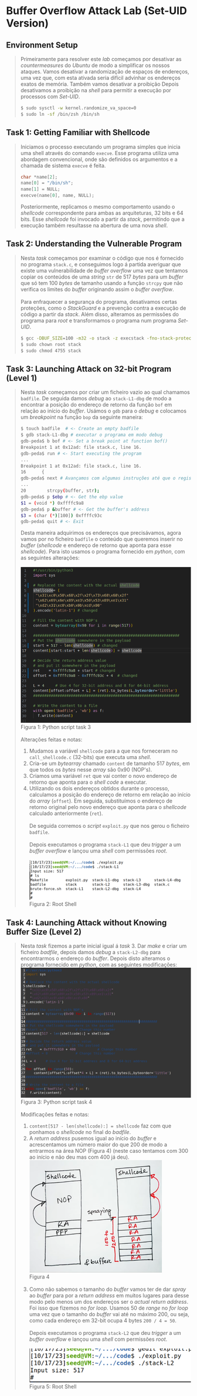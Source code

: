 # Buffer Overflow Attack Lab (Set-UID Version)

## Environment Setup

> Primeiramente para resolver este _lab_ começamos por desativar as _countermeasures_ do _Ubuntu_ de modo a simplificar os nossos ataques. Vamos desativar a randomização de espaços de endereços, uma vez que, com esta ativada seria difícil advinhar os endereços exatos de memória. Também vamos desativar a proibição Depois desativamos a proibição na _shell_ para permitir a execução por processos com _Set-UID_.
>```bash
> $ sudo sysctl -w kernel.randomize_va_space=0
> $ sudo ln -sf /bin/zsh /bin/sh
>```

##  Task 1: Getting Familiar with Shellcode

> Iniciamos o processo executando um programa simples que inicia uma shell através do comando ```execve```. Esse programa utiliza uma abordagem convencional, onde são definidos os argumentos e a chamada de sistema ```execve``` é feita.
> ```c
> char *name[2];
> name[0] = "/bin/sh";
> name[1] = NULL;
> execve(name[0], name, NULL);
> ```
> Posteriormente, replicamos o mesmo comportamento usando o _shellcode_ correspondente para ambas as arquiteturas, 32 bits e 64 bits. Esse _shellcode_ foi invocado a partir da _stack_, permitindo que a execução também resultasse na abertura de uma nova _shell_.

##  Task 2: Understanding the Vulnerable Program

> Nesta _task_ começamos por examinar o código que nos é fornecido no programa ```stack.c```, e conseguimos logo á partida averiguar que existe uma vulnerabilidade de _buffer overflow_ uma vez que tentamos copiar os conteúdos de uma _string_ ```str``` de 517 _bytes_ para um _buffer_ que só tem 100 _bytes_ de tamanho usando a função ```strcpy``` que não verifica os limites do _buffer_ originando assim o _buffer overflow_.<br><br>
> Para enfraquecer a segurança do programa, desativamos certas proteções, como o _StackGuard_ e a prevenção contra a execução de código a partir da _stack_. Além disso, alteramos as permissões do programa para _root_ e transformamos o programa num programa _Set-UID_. 
> ```bash
> $ gcc -DBUF_SIZE=100 -m32 -o stack -z execstack -fno-stack-protector stack.c
> $ sudo chown root stack
> $ sudo chmod 4755 stack
> ```

## Task 3: Launching Attack on 32-bit Program (Level 1)

> Nesta _task_ começamos por criar um ficheiro vazio ao qual chamamos ```badfile```. De seguida damos _debug_ ao ```stack-L1-dbg``` de modo a encontrar a posição do endereço de retorno da função ```bof``` em relação ao início do _buffer_. Usámos o ```gdb``` para o _debug_ e colocamos um _breakpoint_ na função ```bop``` da seguinte maneira: <br>
> ```bash
> $ touch badfile  # <- Create an empty badfile
> $ gdb stack-L1-dbg # executar o programa em modo debug
> gdb-peda$ b bof # <- Set a break point at function bof()
> Breakpoint 1 at 0x12ad: file stack.c, line 16.
> gdb-peda$ run # <- Start executing the program
> ...
> Breakpoint 1 at 0x12ad: file stack.c, line 16.
> 16      {
> gdb-peda$ next # Avançamos com algumas instruções até que o registro ebp passe de apontar para a stack frame da função que chamou "bof()" para a stack frame da própria função "bof()".
> ...
> 20	    strcpy(buffer, str); 
> gdb-peda$ p $ebp # <- Get the ebp value
> $1 = (void *) 0xffffc9a8
> gdb-peda$ p &buffer # <- Get the buffer's address
> $3 = (char (*)[100]) 0xffffc93c
> gdb-peda$ quit # <- Exit
> ```
> Desta maneira adquirimos os endereços que precisávamos, agora vamos por no ficheiro ```badfile``` o conteúdo que queremos inserir no _buffer_ (_shellcode_ e endereço de retorno que aponta para esse _shellcode_). Para isto usamos o programa fornecido em _python_, com as seguintes alterações: <br><br>
> ![pyscript](images/logbook5/pyscript.png) 
> Figura 1: Python script task 3<br><br>
> Alterações feitas e notas: <br>
> 1. Mudamos a variável ```shellcode``` para a que nos forneceram no ```call_shellcode.c``` (32-bits) que executa uma _shell_.
> 2. Cria-se um _bytearray_ chamado ```content``` de tamanho 517 _bytes_, em que todos os _bytes_ nesse _array_ são 0x90 (NOP's).
> 3. Criamos uma variável ```ret``` que vai conter o novo endereço de retorno que aponta para o _shell code_ a executar.
> 4. Utilizando os dois endereços obtidos durante o processo, calculamos a posição do endereço de retorno em relação ao início do _array_ (```offset```). Em seguida, substituímos o endereço de retorno original pelo novo endereço que aponta para o _shellcode_ calculado anteriormente (```ret```). <br> <br>
> De seguida corremos o _script_ ```exploit.py``` que nos gerou o ficheiro ```badfile```. <br><br>
> Depois executamos o programa ```stack-L1``` que deu _trigger_ a um _buffer overflow_ e lançou uma _shell_ com permissões _root_.<br><br>
>![rootshell](images/logbook5/rootshell.png)
> Figura 2: Root Shell

##  Task 4: Launching Attack without Knowing Buffer Size (Level 2)

> Nesta _task_ fizemos a parte inicial igual á _task_ 3. Dar _make_ e criar um ficheiro _badfile_, depois damos _debug_ a ```stack-L2-dbg``` para encontrarmos o endereço do _buffer_. Depois disto alteramos o programa fornecido em _python_, com as seguintes modificações: 
> ![pyscripttask4](images/logbook5/pyscript2.png)
> Figura 3: Python script task 4 <br><br>
> Modificações feitas e notas: <br>
> 1. ```content[517 - len(shellcode):] = shellcode``` faz com que ponhamos o _shellcode_ no final do _badfile_.
> 2. A _return address_ pusemos igual ao início do _buffer_ e acrescentamos um número maior do que 200 de modo a entrarmos na área NOP (Figura 4) (neste caso tentamos com 300 ao início e não deu mas com 400 já deu).
> ![shellcodefigure](images/logbook5/shellcodefigure.png)<br>
> Figura 4<br><br>
> 3. Como não sabemos o tamanho do _buffer_ vamos ter de dar _spray_ ao _buffer_ para por a _return address_ em muitos lugares para desse modo pelo menos um dos endereços ser o _actual return address_. Foi isso que fizemos no _for loop_. Usamos 50 de _range_ no _for loop_ uma vez que o tamanho do _buffer_ vai até no máximo 200, ou seja, como cada endereço em 32-bit ocupa 4 bytes ```200 / 4 = 50```. <br><br>
> Depois executamos o programa ```stack-L2``` que deu _trigger_ a um _buffer overflow_ e lançou uma _shell_ com permissões _root_.<br><br>
>![rootshell2](images/logbook5/rootshelltask4.png)<br>
> Figura 5: Root Shell


